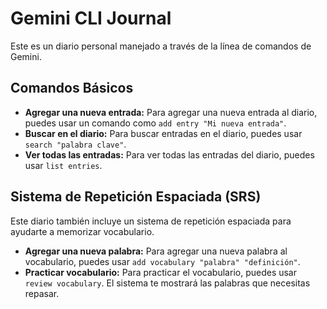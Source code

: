 # Gemini CLI Journal

Este es un diario personal manejado a través de la línea de comandos de Gemini.

## Comandos Básicos

*   **Agregar una nueva entrada:** Para agregar una nueva entrada al diario, puedes usar un comando como `add entry "Mi nueva entrada"`.
*   **Buscar en el diario:** Para buscar entradas en el diario, puedes usar `search "palabra clave"`.
*   **Ver todas las entradas:** Para ver todas las entradas del diario, puedes usar `list entries`.

## Sistema de Repetición Espaciada (SRS)

Este diario también incluye un sistema de repetición espaciada para ayudarte a memorizar vocabulario.

*   **Agregar una nueva palabra:** Para agregar una nueva palabra al vocabulario, puedes usar `add vocabulary "palabra" "definición"`.
*   **Practicar vocabulario:** Para practicar el vocabulario, puedes usar `review vocabulary`. El sistema te mostrará las palabras que necesitas repasar.
